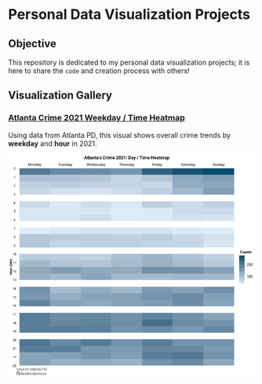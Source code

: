# Personal Data Visualization Projects
## Objective
This repository is dedicated to my personal data visualization projects; it is here to share the `code` and creation process with others!
## Visualization Gallery
### [Atlanta Crime 2021 Weekday / Time Heatmap](https://github.com/bradfordjohnson/data-viz/tree/main/day-time-heatmap)
Using data from Atlanta PD, this visual shows overall crime trends by **weekday** and **hour** in 2021.

<img src = "day-time-heatmap/weekly-heatmap-v3.png" width = "850px">
